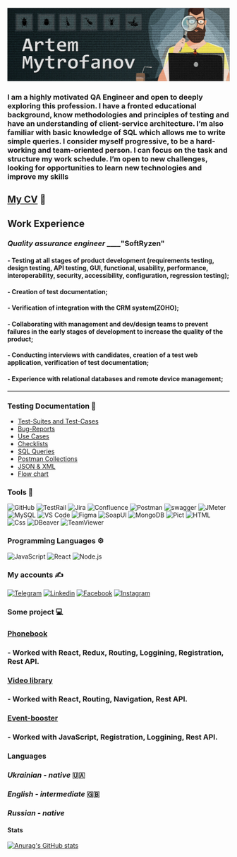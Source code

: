 [![Header](<https://github.com/mitrofin/mitrofin/blob/main/assets/%D0%B0%D0%B2%D0%B0%D1%82%D0%B0%D1%802%20(1).jpg>)](https://github.com/mitrofin)

### I am a highly motivated QA Engineer and open to deeply exploring this profession. I have a fronted educational background, know methodologies and principles of testing and have an understanding of client-service architecture. I’m also familiar with basic knowledge of SQL which allows me to write simple queries. I consider myself progressive, to be a hard-working and team-oriented person. I can focus on the task and structure my work schedule. I’m open to new challenges, looking for opportunities to learn new technologies and improve my skills

## [**My CV**](https://drive.google.com/file/d/1GEcpqV8s78ErS4zgu0MzR_sjGueR7ac0/view?usp=sharing) :scroll:

## Work Experience

### _Quality assurance engineer_ **\_\_\_\_**"SoftRyzen"

#### - Testing at all stages of product development (requirements testing, design testing, API testing, GUI, functional, usability, performance, interoperability, security, accessibility, configuration, regression testing);

#### - Creation of test documentation;

#### - Verification of integration with the CRM system(ZOHO);

#### - Collaborating with management and dev/design teams to prevent failures in the early stages of development to increase the quality of the product;

#### - Conducting interviews with candidates, сreation of a test web application, verification of test documentation;

#### - Experience with relational databases and remote device management;

---

### Testing Documentation :book:

- [Test-Suites and Test-Cases](https://github.com/mitrofin/Testing-documentation/blob/main/Wallet_TestCases%26TestRuns/Wallet_TestCases.pdf)
- [Bug-Reports](https://github.com/mitrofin/Testing-documentation/commit/7f025cdfbe21c0a77a31cde883e4c896df057425)
- [Use Cases](https://docs.google.com/document/d/1Lpr0M7IrLo925YISNkvp1Sd7lsYS31SFjqT9CbuMlLg/edit?usp=sharing)
- [Checklists](https://docs.google.com/document/d/1aegRnzTZD0Svpa8I0CEXA11PD7-7NwQF6iW6_GFbrnQ/edit?usp=sharing)
- [SQL Queries](https://github.com/mitrofin/Testing-documentation/commit/94141c27b70b3632fc40622cdf419946ce39d7f7)
- [Postman Collections](https://github.com/mitrofin/Testing-documentation/commit/1818214d4ec623eda1d87cfe93e48af1ca9b58eb)
- [JSON & XML](https://github.com/mitrofin/Testing-documentation/commit/a372ee1c8ded8669b852cb92ba7e15c78dbdd9ac)
- [Flow chart](https://github.com/mitrofin/Testing-documentation/commit/d20fc66a715bb2fe404bb20e7ae935141afaa4ab)

### Tools :toolbox:

![GitHub](https://img.shields.io/badge/-GitHub-black?style=for-the-badge&logo=github)
![TestRail](https://img.shields.io/badge/-TestRail-black?style=for-the-badge&logo=TestRail)
![Jira](https://img.shields.io/badge/-jira-black?style=for-the-badge&logo=jira&logoColor=097CDB)
![Confluence](https://img.shields.io/badge/-Confluence-black?style=for-the-badge&logo=Confluence&logoColor=097CDB)
![Postman](https://img.shields.io/badge/-postman-black?style=for-the-badge&logo=postman)
![swagger](https://img.shields.io/badge/-swagger-black?style=for-the-badge&logo=swagger)
![JMeter](https://img.shields.io/badge/-JMeter-black?style=for-the-badge&logo=JMeter)
![MySQL](https://img.shields.io/badge/-MySQL-black?style=for-the-badge&logo=MySQL)
![VS Code](https://img.shields.io/badge/-VSCode-black?style=for-the-badge&logo=VisualStudioCode&logoColor=097CDB)
![Figma](https://img.shields.io/badge/-Figma-black?style=for-the-badge&logo=Figma)
![SoapUI](https://img.shields.io/badge/-SoapUI-black?style=for-the-badge&logo=SoapUI)
![MongoDB](https://img.shields.io/badge/-MongoDB-black?style=for-the-badge&logo=MongoDB)
![Pict](https://img.shields.io/badge/-Pict-black?style=for-the-badge&logo=Pict)
![HTML](https://img.shields.io/badge/-HTML-black?style=for-the-badge&logo=HTML)
![Css](https://img.shields.io/badge/-Css-black?style=for-the-badge&logo=Css)
![DBeaver](https://img.shields.io/badge/-DBeaver-black?style=for-the-badge&logo=Dbeaver)
![TeamViewer](https://img.shields.io/badge/-TeamViewer-black?style=for-the-badge&logo=TeamViewer&logoColor=097CDB)

### Programming Languages :gear:

![JavaScript](https://img.shields.io/badge/-JavaScript-black?style=for-the-badge&logo=JavaScript)
![React](https://img.shields.io/badge/-React-black?style=for-the-badge&logo=React)
![Node.js](https://img.shields.io/badge/-Node.js-black?style=for-the-badge&logo=Node.js)

### My accounts :writing_hand:

[![Telegram](https://img.shields.io/badge/-Telegram-black?style=for-the-badge&logo=Telegram)](https://t.me/Mitrofin)
[![Linkedin](https://img.shields.io/badge/-Linkedin-black?style=for-the-badge&logo=Linkedin)](https://www.linkedin.com/in/artem-mytrofanov/)
[![Facebook](https://img.shields.io/badge/-facebook-black?style=for-the-badge&logo=Facebook)](https://www.facebook.com/MytrofanovArtem)
[![Instagram](https://img.shields.io/badge/-Instagram-black?style=for-the-badge&logo=instagram)](https://www.instagram.com/artemmytrofanov/)

### Some project :computer:

### [**Phonebook**](https://phonebook-use-hooks.netlify.app/)

### - Worked with React, Redux, Routing, Loggining, Registration, Rest API.

### [**Video library**](https://mitrofin-movie-api.netlify.app/)

### - Worked with React, Routing, Navigation, Rest API.

### [**Event-booster**](https://dmitriy-nikolaiev.github.io/goit-event-booster-project/)

### - Worked with JavaScript, Registration, Loggining, Rest API.

### Languages

### _Ukrainian - native_ :ukraine:

### _English - intermediate_ :uk:

### _Russian - native_

#### Stats

[![Anurag's GitHub stats](https://github-readme-stats.vercel.app/api?username=mitrofin&show_icons=true&theme=tokyonight&hide=contribs)](https://github.com/anuraghazra/github-readme-stats)
